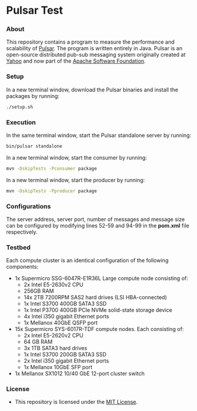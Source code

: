 # Pulsar Test
### About
This repository contains a program to measure the performance and scalability of [Pulsar](http://pulsar.incubator.apache.org/). The program is written entirely in Java. Pulsar is an open-source distributed pub-sub messaging system originally created at [Yahoo](https://developer.yahoo.com/open-source/) and now part of the [Apache Software Foundation](https://apache.org/).

### Setup
In a new terminal window, download the Pulsar binaries and install the packages by running:
```Bash
./setup.sh
```

### Execution
In the same terminal window, start the Pulsar standalone server by running:
```Bash
bin/pulsar standalone
```
In a new terminal window, start the consumer by running:
```Bash
mvn -DskipTests -Pconsumer package
```
In a new terminal window, start the producer by running:
```Bash
mvn -DskipTests -Pproducer package
```

### Configurations
The server address, server port, number of messages and message size can be configured by modifying lines 52-59 and 94-99 in the **pom.xml** file respectively.

### Testbed
Each compute cluster is an identical configuration of the following components:

- 1x Supermicro SSG-6047R-E1R36L Large compute node consisting of:
  - 2x Intel E5-2630v2 CPU
  - 256GB RAM
  - 14x 2TB 7200RPM SAS2 hard drives (LSI HBA-connected)
  - 1x Intel S3700 400GB SATA3 SSD
  - 1x Intel P3700 400GB PCIe NVMe solid-state storage device
  - 4x Intel i350 gigabit Ethernet ports
  - 1x Mellanox 40GbE QSFP port
- 15x Supermicro SYS-6017R-TDF compute nodes. Each consisting of:
  - 2x Intel E5-2620v2 CPU
  - 64 GB RAM
  - 3x 1TB SATA3 hard drives
  - 1x Intel S3700 200GB SATA3 SSD
  - 2x Intel i350 gigabit Ethernet ports
  - 1x Mellanox 10GbE SFP port
- 1x Mellanox SX1012 10/40 GbE 12-port cluster switch

### License
* This repository is licensed under the [MIT License](https://github.com/elailai94/Pulsar-Tests/blob/master/LICENSE.md).
